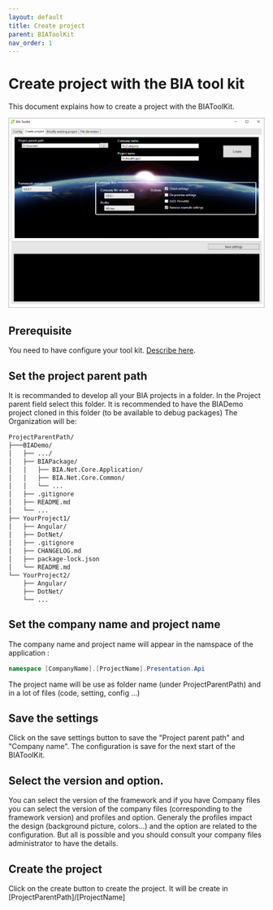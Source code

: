 ```yaml
---
layout: default
title: Create project
parent: BIAToolKit
nav_order: 1
---
```


# Create project with the BIA tool kit
This document explains how to create a project with the BIAToolKit.

![BIAToolKitConfig](../Images/BIAToolKit/Create.PNG)

## Prerequisite
You need to have configure your tool kit. [Describe here](./CONGIGURE.md).


## Set the project parent path
It is recommanded to develop all your BIA projects in a folder. In the Project parent field select this folder. 
It is recommended to have the BIADemo project cloned in this folder (to be available to debug packages)
The Organization will be:
```
ProjectParentPath/  
├───BIADemo/
│   ├── .../  
│   ├── BIAPackage/
│   │   ├── BIA.Net.Core.Application/
│   │   ├── BIA.Net.Core.Common/
│   │   └── ...
│   ├── .gitignore
│   ├── README.md
│   └── ...
├── YourProject1/
│   ├── Angular/   
│   ├── DotNet/ 
│   ├── .gitignore
│   ├── CHANGELOG.md
│   ├── package-lock.json
│   └── README.md
└── YourProject2/
    ├── Angular/
    ├── DotNet/
    └── ...
```

## Set the company name and project name
The company name and project name will appear in the namspace of the application :
```csharp
namespace [CompanyName].[ProjectName].Presentation.Api
```

The project name will be use as folder name (under ProjectParentPath) and in a lot of files (code, setting, config ...)

## Save the settings
Click on the save settings button to save the "Project parent path" and "Company name". The configuration is save for the next start of the BIAToolKit.

## Select the version and option.
You can select the version of the framework and if you have Company files you can select the version of the company files (corresponding to the framework version) and profiles and option.
Generaly the profiles impact the design (background picture, colors...) and the option are related to the configuration. But all is possible and you should consult your company files administrator to have the details.

## Create the project
Click on the create button to create the project. It will be create in  [ProjectParentPath]/[ProjectName]
